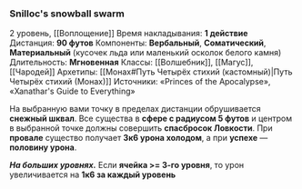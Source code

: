 ### Snilloc's snowball swarm

2 уровень, [[Воплощение]]
Время накладывания: **1 действие**
Дистанция: **90 футов**
Компоненты: **Вербальный**, **Соматический**, **Материальный** (кусочек льда или маленький осколок белого камня)
Длительность: **Мгновенная**
Классы: [[Волшебник]], [[Магус]], [[Чародей]]
Архетипы: [[Монах#Путь Четырёх стихий (кастомный)|Путь Четырёх стихий (Монах)]]
Источники: «Princes of the Apocalypse», «Xanathar's Guide to Everything»

На выбранную вами точку в пределах дистанции обрушивается **снежный шквал**. Все существа в **сфере с радиусом 5 футов** и центром в выбранной точке должны совершить **спасбросок Ловкости**. При **провале** существо получает **3к6 урона холодом**, а при **успехе** — **половину урона**.

**_На больших уровнях._** Если **ячейка >= 3-го уровня**, то урон увеличивается на **1к6 за каждый уровень**